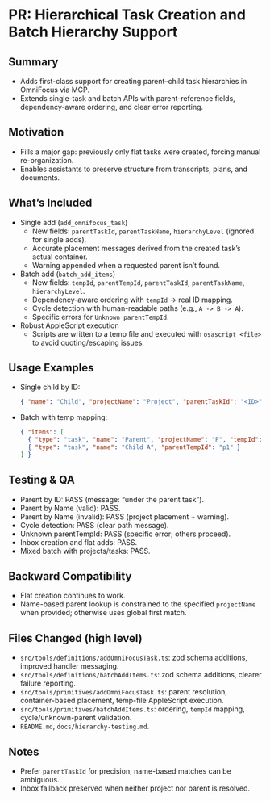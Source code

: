 # PR: Hierarchical Task Creation and Batch Hierarchy Support

## Summary
- Adds first-class support for creating parent–child task hierarchies in OmniFocus via MCP.
- Extends single-task and batch APIs with parent-reference fields, dependency-aware ordering, and clear error reporting.

## Motivation
- Fills a major gap: previously only flat tasks were created, forcing manual re-organization.
- Enables assistants to preserve structure from transcripts, plans, and documents.

## What’s Included
- Single add (`add_omnifocus_task`)
  - New fields: `parentTaskId`, `parentTaskName`, `hierarchyLevel` (ignored for single adds).
  - Accurate placement messages derived from the created task’s actual container.
  - Warning appended when a requested parent isn’t found.
- Batch add (`batch_add_items`)
  - New fields: `tempId`, `parentTempId`, `parentTaskId`, `parentTaskName`, `hierarchyLevel`.
  - Dependency-aware ordering with `tempId` → real ID mapping.
  - Cycle detection with human-readable paths (e.g., `A -> B -> A`).
  - Specific errors for `Unknown parentTempId`.
- Robust AppleScript execution
  - Scripts are written to a temp file and executed with `osascript <file>` to avoid quoting/escaping issues.

## Usage Examples
- Single child by ID:
  ```json
  { "name": "Child", "projectName": "Project", "parentTaskId": "<ID>" }
  ```
- Batch with temp mapping:
  ```json
  { "items": [
    { "type": "task", "name": "Parent", "projectName": "P", "tempId": "p1" },
    { "type": "task", "name": "Child A", "parentTempId": "p1" }
  ] }
  ```

## Testing & QA
- Parent by ID: PASS (message: “under the parent task”).
- Parent by Name (valid): PASS.
- Parent by Name (invalid): PASS (project placement + warning).
- Cycle detection: PASS (clear path message).
- Unknown parentTempId: PASS (specific error; others proceed).
- Inbox creation and flat adds: PASS.
- Mixed batch with projects/tasks: PASS.

## Backward Compatibility
- Flat creation continues to work.
- Name-based parent lookup is constrained to the specified `projectName` when provided; otherwise uses global first match.

## Files Changed (high level)
- `src/tools/definitions/addOmniFocusTask.ts`: zod schema additions, improved handler messaging.
- `src/tools/definitions/batchAddItems.ts`: zod schema additions, clearer failure reporting.
- `src/tools/primitives/addOmniFocusTask.ts`: parent resolution, container-based placement, temp-file AppleScript execution.
- `src/tools/primitives/batchAddItems.ts`: ordering, `tempId` mapping, cycle/unknown-parent validation.
- `README.md`, `docs/hierarchy-testing.md`.

## Notes
- Prefer `parentTaskId` for precision; name-based matches can be ambiguous.
- Inbox fallback preserved when neither project nor parent is resolved.
